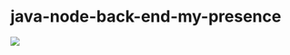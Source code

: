# java-node-back-end-my-presence
<img src="https://user-images.githubusercontent.com/79112366/222839911-ca6937b1-31aa-4b74-b7cf-3d5446ab7c83.png">
